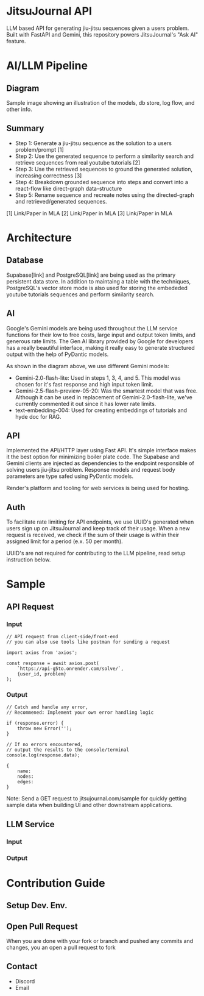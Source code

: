 # JitsuJournal API

LLM based API for generating jiu-jitsu sequences given a users problem. Built with FastAPI and Gemini, this repository powers JitsuJournal's "Ask AI" feature.

# AI/LLM Pipeline

## Diagram

Sample image showing an illustration of the models, db store, log flow, and other info.

## Summary

- Step 1: Generate a jiu-jitsu sequence as the solution to a users problem/prompt [1]
- Step 2: Use the generated sequence to perform a similarity search and retrieve sequences from real youtube tutorials [2]
- Step 3: Use the retrieved sequences to ground the generated solution, increasing correctness [3]
- Step 4: Breakdown grounded sequence into steps and convert into a react-flow like direct-graph data-structure
- Step 5: Rename sequence and recreate notes using the directed-graph and retrieved/generated sequences.

[1] Link/Paper in MLA
[2] Link/Paper in MLA
[3] Link/Paper in MLA

# Architecture

## Database

Supabase[link] and PostgreSQL[link] are being used as the primary persistent data store. In addition to maintaing a table with the techniques, PostgreSQL's vector store mode is also used for storing the embededed youtube tutorials sequences and perform similarity search.

## AI
Google's Gemini models are being used throughout the LLM service functions for their low to free costs, large input and output token limits, and generous rate limits. The Gen AI library provided by Google for developers has a really beautiful interface, making it really easy to generate structured output with the help of PyDantic models.

As shown in the diagram above, we use different Gemini models:
- Gemini-2.0-flash-lite: Used in steps 1, 3, 4, and 5. This model was chosen for it's fast response and high input token limit.
- Gemini-2.5-flash-preview-05-20: Was the smartest model that was free. Although it can be used in replacement of Gemini-2.0-flash-lite, we've currently commented it out since it has lower rate limits.
- text-embedding-004: Used for creating embeddings of tutorials and hyde doc for RAG.

## API

Implemented the API/HTTP layer using Fast API. It's simple interface makes it the best option for minimizing boiler plate code. The Supabase and Gemini clients are injected as dependencies to the endpoint responsible of solving users jiu-jitsu problem. Response models and request body parameters are type safed using PyDantic models.

Render's platform and tooling for web services is being used for hosting.

## Auth

To facilitate rate limiting for API endpoints, we use UUID's generated when users sign up on JitsuJournal and keep track of their usage. When a new request is received, we check if the sum of their usage is within their assigned limit for a period (e.x. 50 per month).

UUID's are not required for contributing to the LLM pipeline, read setup instruction below.

# Sample

## API Request

### Input

```
// API request from client-side/front-end 
// you can also use tools like postman for sending a request

import axios from 'axios';

const response = await axios.post(
    `https://api-g5to.onrender.com/solve/`,
    {user_id, problem}
);
```

### Output

```
// Catch and handle any error,
// Recommened: Implement your own error handling logic

if (response.error) {
    throw new Error('');
}

// If no errors encountered,
// output the results to the console/terminal
console.log(response.data);
```
```
{
    name:
    nodes: 
    edges:
}
```
Note: Send a GET request to jitsujournal.com/sample for quickly getting sample data when building UI and other downstream applications.

## LLM Service
### Input

### Output



# Contribution Guide

## Setup Dev. Env.

## Open Pull Request

When you are done with your fork or branch and pushed any commits and changes, you an open a pull request to fork

## Contact

- Discord
- Email
